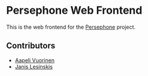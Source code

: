 # Persephone Web Frontend

This is the web frontend for the [Persephone](https://persephone-asr.org) project.

## Contributors

* [Aapeli Vuorinen](https://www.customprogrammingsolutions.com/about/aapeli-vuorinen)
* [Janis Lesinskis](https://www.customprogrammingsolutions.com/about/janis-lesinskis)
